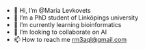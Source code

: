 - 👋 Hi, I’m @Maria Levkovets
- 👀 I’m a PhD student of Linköpings university 
- 🌱 I’m currently learning bioinformatics
- 💞️ I’m looking to collaborate on AI
- 📫 How to reach me rm3aql@gmail.com

<!---
MariaLevkovets1999/MariaLevkovets1999 is a ✨ special ✨ repository because its `README.md` (this file) appears on your GitHub profile.
You can click the Preview link to take a look at your changes.
--->
